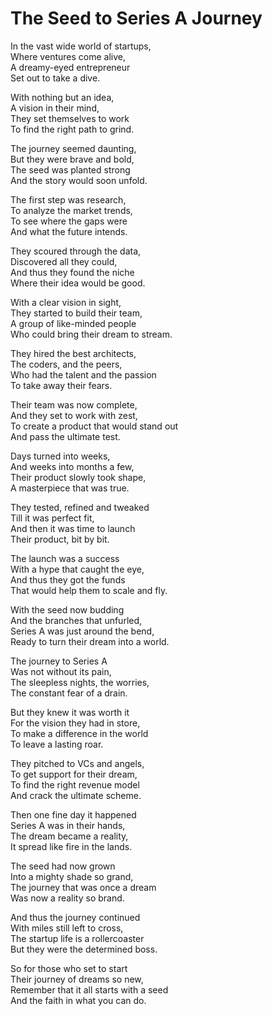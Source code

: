 # The Seed to Series A Journey

In the vast wide world of startups,  
Where ventures come alive,  
A dreamy-eyed entrepreneur  
Set out to take a dive.  

With nothing but an idea,  
A vision in their mind,  
They set themselves to work  
To find the right path to grind.  

The journey seemed daunting,  
But they were brave and bold,  
The seed was planted strong  
And the story would soon unfold.  

The first step was research,  
To analyze the market trends,  
To see where the gaps were  
And what the future intends.  

They scoured through the data,  
Discovered all they could,  
And thus they found the niche  
Where their idea would be good.  

With a clear vision in sight,  
They started to build their team,  
A group of like-minded people  
Who could bring their dream to stream.  

They hired the best architects,  
The coders, and the peers,  
Who had the talent and the passion  
To take away their fears.  

Their team was now complete,  
And they set to work with zest,  
To create a product that would stand out  
And pass the ultimate test.  

Days turned into weeks,  
And weeks into months a few,  
Their product slowly took shape,  
A masterpiece that was true.  

They tested, refined and tweaked  
Till it was perfect fit,  
And then it was time to launch  
Their product, bit by bit.  

The launch was a success  
With a hype that caught the eye,  
And thus they got the funds  
That would help them to scale and fly.  

With the seed now budding  
And the branches that unfurled,  
Series A was just around the bend,  
Ready to turn their dream into a world.  

The journey to Series A  
Was not without its pain,  
The sleepless nights, the worries,  
The constant fear of a drain.  

But they knew it was worth it  
For the vision they had in store,  
To make a difference in the world  
To leave a lasting roar.  

They pitched to VCs and angels,  
To get support for their dream,  
To find the right revenue model  
And crack the ultimate scheme.  

Then one fine day it happened  
Series A was in their hands,  
The dream became a reality,  
It spread like fire in the lands.  

The seed had now grown  
Into a mighty shade so grand,  
The journey that was once a dream  
Was now a reality so brand.  

And thus the journey continued  
With miles still left to cross,  
The startup life is a rollercoaster  
But they were the determined boss.  

So for those who set to start  
Their journey of dreams so new,  
Remember that it all starts with a seed  
And the faith in what you can do.